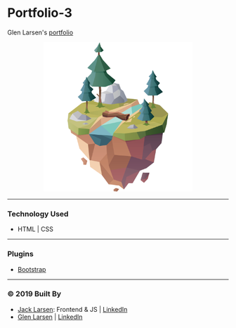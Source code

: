 # Portfolio-3

Glen Larsen's [portfolio](https://ultrapancake.github.io/Portfolio-3/)

<p align="center">
<img width="340" height="340" src="assets/images/island.png" width="100%"/>
</p>

---

### Technology Used

- HTML | CSS

---

### Plugins

- [Bootstrap](https://getbootstrap.com/)

---

### © 2019 Built By

- [Jack Larsen](https://github.com/mememoomoo): Frontend & JS | [LinkedIn](https://www.linkedin.com/in/jack-larsen-760302138/)
- [Glen Larsen](https://github.com/ultrapancake) | [LinkedIn](https://www.linkedin.com/in/glen-larsen-40456a28/)
